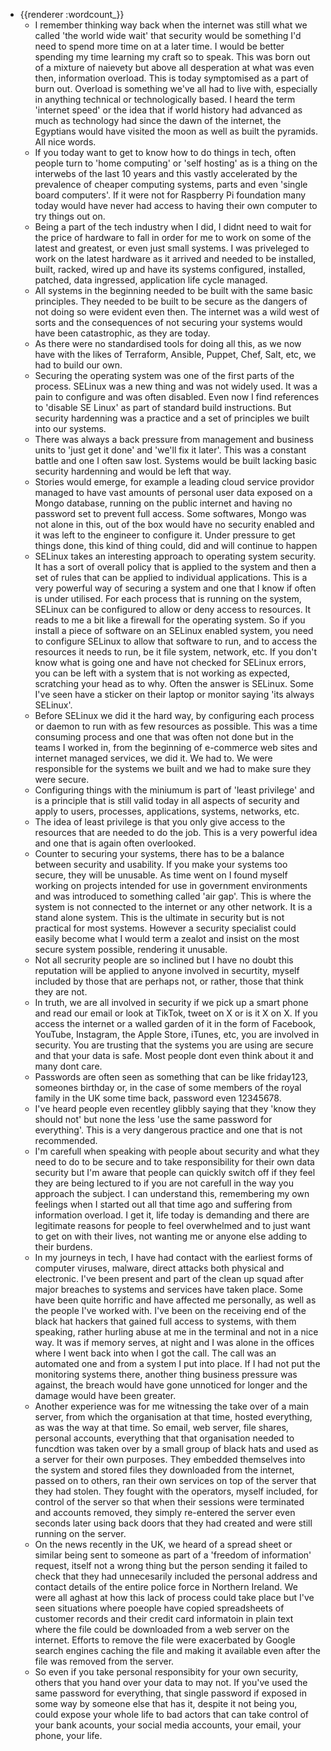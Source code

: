 - {{renderer :wordcount_}}
	- I remember thinking way back when the internet was still what we called 'the world wide wait' that security would be something I'd need to spend more time on at a later time. I would be better spending my time learning my craft so to speak. This was born out of a mixture of naievety but above all desperation at what was even then, information overload. This is today symptomised as a part of burn out. Overload is something we've all had to live with, especially in anything technical or technologically based. I heard the term 'internet speed' or the idea that if world history had advanced as much as technology had since the dawn of the internet, the Egyptians would have visited the moon as well as built the pyramids. All nice words.
	- If you today want to get to know how to do things in tech, often people turn to 'home computing' or 'self hosting' as is a thing on the interwebs of the last 10 years and this vastly accelerated by the prevalence of cheaper computing systems, parts and even 'single board computers'. If it were not for Raspberry Pi foundation many today would have never had access to having their own computer to try things out on.
	- Being a part of the tech industry when I did, I didnt need to wait for the price of hardware to fall in order for me to work on some of the latest and greatest, or even just small systems. I was priveleged to work on the latest hardware as it arrived and needed to be installed, built, racked, wired up and have its systems configured, installed, patched, data ingressed, application life cycle managed. 
	- All systems in the beginning needed to be built with the same basic principles. They needed to be built to be secure as the dangers of not doing so were evident even then. The internet was a wild west of sorts and the consequences of not securing your systems would have been catastrophic, as they are today. 
	- As there were no standardised tools for doing all this, as we now have with the likes of Terraform, Ansible, Puppet, Chef, Salt, etc, we had to build our own. 
	- Securing the operating system was one of the first parts of the process. SELinux was a new thing and was not widely used. It was a pain to configure and was often disabled. Even now I find references to 'disable SE Linux' as part of standard build instructions. But security hardenning was a practice and a set of principles we built into our systems. 
	- There was always a back pressure from management and business units to 'just get it done' and 'we'll fix it later'. This was a constant battle and one I often saw lost. Systems would be built lacking basic security hardenning and would be left that way.
	- Stories would emerge, for example a leading cloud service providor managed to have vast amounts of personal user data exposed on a Mongo database, running on the public internet and having no password set to prevent full access. Some softwares, Mongo was not alone in this, out of the box would have no security enabled and it was left to the engineer to configure it. Under pressure to get things done, this kind of thing could, did and will continue to happen
	- SELinux takes an interesting approach to operating system security. It has a sort of overall policy that is applied to the system and then a set of rules that can be applied to individual applications. This is a very powerful way of securing a system and one that I know if often is under utilised. For each process that is running on the system, SELinux can be configured to allow or deny access to resources. It reads to me a bit like a firewall for the operating system. So if you install a piece of software on an SELinux enabled system, you need to configure SELinux to allow that software to run, and to access the resources it needs to run, be it file system, network, etc. If you don't know what is going one and have not checked for SELinux errors, you can be left with a system that is not working as expected, scratching your head as to why. Often the answer is SELinux. Some I've seen have a sticker on their laptop or monitor saying 'its always SELinux'.
	- Before SELinux we did it the hard way, by configuring each process or daemon to run with as few resources as possible. This was a time consuming process and one that was often not done but in the teams I worked in, from the beginning of e-commerce web sites and internet managed services, we did it. We had to. We were responsible for the systems we built and we had to make sure they were secure.
	- Configuring things with the miniumum is part of 'least privilege' and is a principle that is still valid today in all aspects of security and apply to users, processes, applications, systems, networks, etc.
	- The idea of least privilege is that you only give access to the resources that are needed to do the job. This is a very powerful idea and one that is again often overlooked.
	- Counter to securing your systems, there has to be a balance between security and usability. If you make your systems too secure, they will be unusable. As time went on I found myself working on projects intended for use in government environments and was introduced to something called 'air gap'. This is where the system is not connected to the internet or any other network. It is a stand alone system. This is the ultimate in security but is not practical for most systems. However a security specialist could easily become what I would term a zealot and insist on the most secure system possible, rendering it unusable.
	- Not all secrurity people are so inclined but I have no doubt this reputation will be applied to anyone involved in securtity, myself included by those that are perhaps not, or rather, those that think they are not. 
	- In truth, we are all involved in security if we pick up a smart phone and read our email or look at TikTok, tweet on X or is it X on X. If you access the internet or a walled garden of it in the form of Facebook, YouTube, Instagram, the Apple Store, iTunes, etc, you are involved in security. You are trusting that the systems you are using are secure and that your data is safe. Most people dont even think about it and many dont care.
	- Passwords are often seen as something that can be like friday123, someones birthday or, in the case of some members of the royal family in the UK some time back, password even 12345678. 
	- I've heard people even recentley glibbly saying that they 'know they should not' but none the less 'use the same password for everything'. This is a very dangerous practice and one that is not recommended.
	- I'm carefull when speaking with people about security and what they need to do to be secure and to take responsibility for their own data security but I'm aware that people can quickly switch off if they feel they are being lectured to if you are not carefull in the way you approach the subject. I can understand this, remembering my own feelings when I started out all that time ago and suffering from information overload. I get it, life today is demanding and there are legitimate reasons for people to feel overwhelmed and to just want to get on with their lives, not wanting me or anyone else adding to their burdens. 
	- In my journeys in tech, I have had contact with the earliest forms of computer viruses, malware, direct attacks both physical and electronic. I've been present and part of the clean up squad after major breaches to systems and services have taken place. Some have been quite horrific and have affected me personally, as well as the people I've worked with. I've been on the receiving end of the black hat hackers that gained full access to systems, with them speaking, rather hurling abuse at me in the terminal and not in a nice way. It was if memory serves, at night and I was alone in the offices where I went back into when I got the call. The call was an automated one and from a system I put into place. If I had not put the monitoring systems there, another thing business pressure was against, the breach would have gone unnoticed for longer and the damage would have been greater.
	- Another experience was for me witnessing the take over of a main server, from which the organisation at that time, hosted everything, as was the way at that time. So email, web server, file shares, personal accounts, everything that that organisation needed to funcdtion was taken over by a small group of black hats and used as a server for their own purposes. They embedded themselves into the system and stored files they downloaded from the internet, passed on to others, ran their own services on top of the server that they had stolen. They fought with the operators, myself included, for control of the server so that when their sessions were terminated and accounts removed, they simply re-entered the server even seconds later using back doors that they had created and were still running on the server.
	- On the news recently in the UK, we heard of a spread sheet or similar being sent to someone as part of a 'freedom of information' request, itself not a wrong thing but the person sending it failed to check that they had unnecesarily included the personal address and contact details of the entire police force in Northern Ireland. We were all aghast at how this lack of process could take place but I've seen situations where poeople have copied spreadsheets of customer records and their credit card informatoin in plain text where the file could be downloaded from a web server on the internet. Efforts to remove the file were exacerbated by Google search engines caching the file and making it available even after the file was removed from the server.
	- So even if you take personal responsibity for your own security, others that you hand over your data to may not. If you've used the same password for everything, that single password if exposed in some way by someone else that has it, despite it not being you, could expose your whole life to bad actors that can take control of your bank acounts, your social media accounts, your email, your phone, your life.
	
